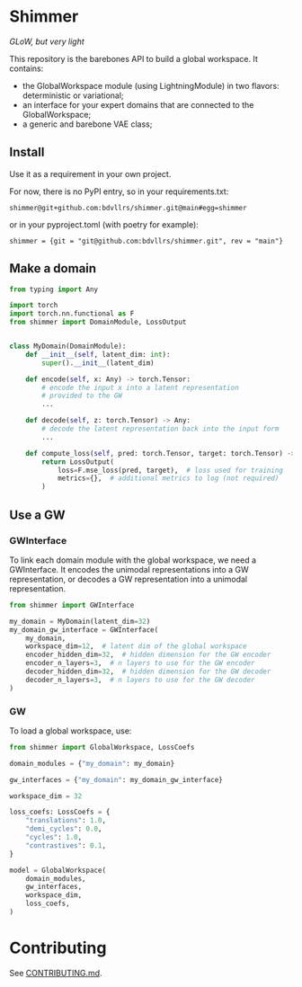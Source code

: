 # Shimmer
_GLoW, but very light_

This repository is the barebones API to build a global workspace.
It contains:
- the GlobalWorkspace module (using LightningModule) in two flavors: deterministic or variational;
- an interface for your expert domains that are connected to the GlobalWorkspace;
- a generic and barebone VAE class;


## Install
Use it as a requirement in your own project.

For now, there is no PyPI entry, so in your requirements.txt:
```
shimmer@git+github.com:bdvllrs/shimmer.git@main#egg=shimmer
```

or in your pyproject.toml (with poetry for example):
```
shimmer = {git = "git@github.com:bdvllrs/shimmer.git", rev = "main"}
```

## Make a domain

```python
from typing import Any

import torch
import torch.nn.functional as F
from shimmer import DomainModule, LossOutput


class MyDomain(DomainModule):
    def __init__(self, latent_dim: int):
        super().__init__(latent_dim)

    def encode(self, x: Any) -> torch.Tensor:
        # encode the input x into a latent representation
        # provided to the GW
        ...

    def decode(self, z: torch.Tensor) -> Any:
        # decode the latent representation back into the input form
        ...

    def compute_loss(self, pred: torch.Tensor, target: torch.Tensor) -> LossOutput:
        return LossOutput(
            loss=F.mse_loss(pred, target),  # loss used for training
            metrics={},  # additional metrics to log (not required)
        )
```

## Use a GW

### GWInterface
To link each domain module with the global workspace, we need a GWInterface.
It encodes the unimodal representations into a GW representation, or decodes a
GW representation into a unimodal representation.

```python
from shimmer import GWInterface

my_domain = MyDomain(latent_dim=32)
my_domain_gw_interface = GWInterface(
    my_domain,
    workspace_dim=12,  # latent dim of the global workspace
    encoder_hidden_dim=32,  # hidden dimension for the GW encoder
    encoder_n_layers=3,  # n layers to use for the GW encoder
    decoder_hidden_dim=32,  # hidden dimension for the GW decoder
    decoder_n_layers=3,  # n layers to use for the GW decoder
)
```


### GW
To load a global workspace, use: 
```python
from shimmer import GlobalWorkspace, LossCoefs

domain_modules = {"my_domain": my_domain}

gw_interfaces = {"my_domain": my_domain_gw_interface}

workspace_dim = 32

loss_coefs: LossCoefs = {
    "translations": 1.0,
    "demi_cycles": 0.0,
    "cycles": 1.0,
    "contrastives": 0.1,
}

model = GlobalWorkspace(
    domain_modules,
    gw_interfaces,
    workspace_dim,
    loss_coefs,
)
```


# Contributing
See [CONTRIBUTING.md](CONTRIBUTING.md).
